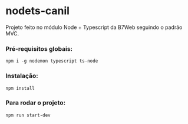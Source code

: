 # nodets-canil

Projeto feito no módulo Node + Typescript da B7Web seguindo o padrão MVC.

### Pré-requisitos globais:

`npm i -g nodemon typescript ts-node`

### Instalação:

`npm install`

### Para rodar o projeto:

`npm run start-dev`
